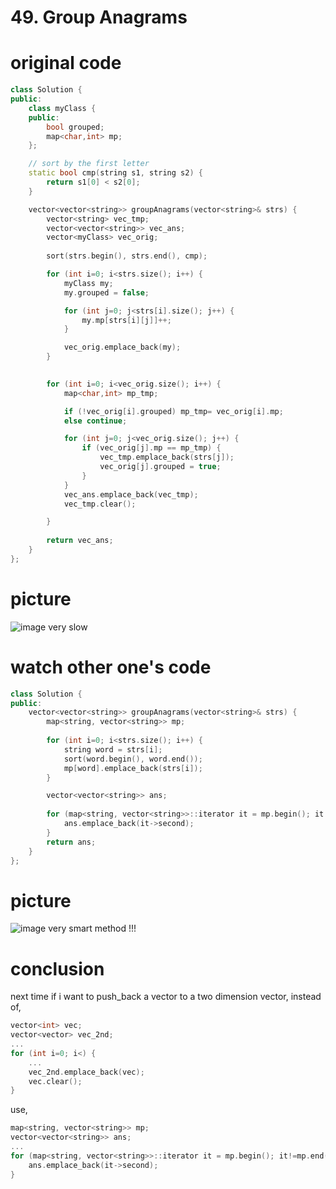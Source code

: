 # 49. Group Anagrams
# original code
```c++
class Solution {
public:
    class myClass {
    public:
        bool grouped;
        map<char,int> mp; 
    };

    // sort by the first letter
    static bool cmp(string s1, string s2) {
        return s1[0] < s2[0];
    }

    vector<vector<string>> groupAnagrams(vector<string>& strs) {
        vector<string> vec_tmp;
        vector<vector<string>> vec_ans;
        vector<myClass> vec_orig;
        
        sort(strs.begin(), strs.end(), cmp);

        for (int i=0; i<strs.size(); i++) {
            myClass my;
            my.grouped = false;

            for (int j=0; j<strs[i].size(); j++) {
                my.mp[strs[i][j]]++;
            }

            vec_orig.emplace_back(my);
        } 

        
        for (int i=0; i<vec_orig.size(); i++) {
            map<char,int> mp_tmp;

            if (!vec_orig[i].grouped) mp_tmp= vec_orig[i].mp;
            else continue;

            for (int j=0; j<vec_orig.size(); j++) {
                if (vec_orig[j].mp == mp_tmp) {
                    vec_tmp.emplace_back(strs[j]);
                    vec_orig[j].grouped = true;
                } 
            }
            vec_ans.emplace_back(vec_tmp);
            vec_tmp.clear();

        }
        
        return vec_ans;
    }
};
```
# picture
![image](https://github.com/PuiPu/leetcode/assets/127396685/ad0c7aa1-e89f-4588-bd8e-f7e9d2ca00d7)
very slow
# watch other one's code
```c++
class Solution {
public:
    vector<vector<string>> groupAnagrams(vector<string>& strs) {
        map<string, vector<string>> mp;
        
        for (int i=0; i<strs.size(); i++) {
            string word = strs[i];
            sort(word.begin(), word.end());
            mp[word].emplace_back(strs[i]);
        }

        vector<vector<string>> ans;
        
        for (map<string, vector<string>>::iterator it = mp.begin(); it!=mp.end(); it++) {
            ans.emplace_back(it->second);
        }
        return ans;
    }
};
```
# picture
![image](https://github.com/PuiPu/leetcode/assets/127396685/6b137373-731d-4f59-8736-d97041884260)
very smart method !!!

# conclusion
next time if i want to push_back a vector to a two dimension vector,
instead of,
```c++
vector<int> vec;
vector<vector> vec_2nd;
...
for (int i=0; i<) {
    ...
    vec_2nd.emplace_back(vec);
    vec.clear();
}
```
use,
```c++
map<string, vector<string>> mp;
vector<vector<string>> ans;
...
for (map<string, vector<string>>::iterator it = mp.begin(); it!=mp.end(); it++) {
    ans.emplace_back(it->second);
}
```
